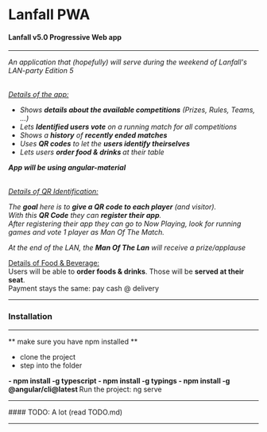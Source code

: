 # Lanfall PWA
#### Lanfall v5.0 Progressive Web app

<hr/>
<em>
An application that (hopefully) will serve during the weekend of Lanfall's LAN-party Edition 5
<br/>
<br/>

<u>Details of the app:</u><br/>
<ul>
	<li>Shows <b>details about the available competitions</b> (Prizes, Rules, Teams, ...)</li>
	<li>Lets <b>Identified users vote</b> on a running match for all competitions</li>
	<li>Shows a <b>history</b> of <b>recently ended matches</b></li>
	<li>Uses <b>QR codes</b> to let the <b>users identify theirselves</b></li>
	<li>Lets users <b>order food & drinks </b>at their table</b></li>
</ul>

<b>App will be using angular-material</b>

<br/>
</em>

<em>
<u>Details of QR Identification:</u>

The <b>goal</b> here is to <b>give a QR code to each player</b> (and visitor). <br/>
With this <b>QR Code</b> they can <b>register their app</b>.
<br/> 
After registering their app they can go to Now Playing, look for running games and vote 1 player as Man Of The Match.

At the end of the LAN, the <b>Man Of The Lan</b> will receive a prize/applause
</em>

<u>Details of Food & Beverage:</u><br/>
Users will be able to <b>order foods & drinks</b>.
Those will be <b>served at their seat</b>.
<br/>
Payment stays the same: pay cash @ delivery

---
### Installation
---
** make sure you have npm installed **

- clone the project
- step into the folder
<b>
- npm install -g typescript
- npm install -g typings
- npm install -g @angular/cli@latest
</b>
Run the project: ng serve 
<hr/>
#### TODO: A lot (read TODO.md)
<hr/>